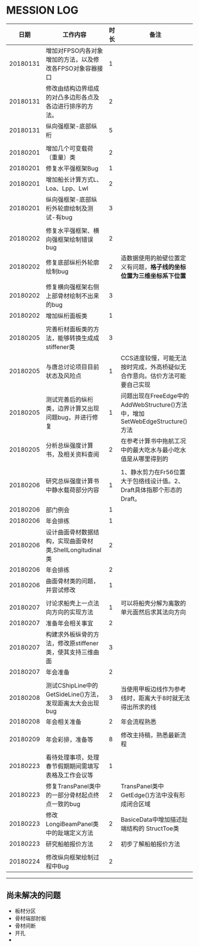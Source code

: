 # MESSION LOG  
  
日期          	| 工作内容                                                  	|时长|备注
----------------|---------------------------------------------------------------|---|----------
20180131	| 增加对FPSO内各对象增加的方法，以及修改各FPSO对象容器接口	| 1 |
20180131	| 修改由结构边界组成的对凸多边形各点及各边进行排序的方法。	| 2 |
20180131	| 纵向强框架-底部纵桁                                        	| 5 |
 | | |
20180201	| 增加几个可变载荷（重量）类                               	| 2 |
20180201	| 修复水平强框架Bug                                     	| 1 |
20180201	| 增加船长计算方式L、Loa、Lpp、Lwl    				| 2 |
20180201	| 纵向强框架-底部纵桁外轮廓绘制及测试-有bug              	| 3 |
 | | |
20180202	| 修复水平强框架、横向强框架绘制错误bug                       	| 2 |
20180202	| 修复底部纵桁外轮廓绘制bug                                  	| 2 | 造数据使用的舱壁位置定义有问题，**格子线的坐标位置为三维坐标系下位置**  
20180202	| 修复横向强框架右侧上部骨材绘制不出来的bug                 	| 3 |  
20180202	| 增加纵桁面板类                                           	| 1 |  
 | | | 
20180205	| 完善桁材面板类的方法，能够转换生成成stiffener类          	| 3 | 
20180205	| 与唐总讨论项目目前状态及风险点                             	| 1 | CCS进度较慢，可能无法按时完成，外高桥疑似无合作意向。估价方法可能要自己实现
20180205	| 测试完善后的纵桁类，边界计算又出现问题bug，并进行修复       	| 1 | 问题出现在FreeEdge中的AddWebStructure()方法中，增加SetWebEdgeStructure()方法
20180205	| 分析总纵强度计算书，及相关资料查阅                        	| 2 | 在参考计算书中拖航工况中的最大吃水与最小吃水值是从哪里得到的  
 | | |  
20180206	| 研究总纵强度计算书中静水载荷部分内容                      	| 1 | 1、静水剪力在Fr56位置大于包络线设计值。2、Draft具体指那个形态的Draft。
20180206	| 部门例会                                                    	| 1 | 
20180206	| 年会排练                                                 	| 1 | 
20180206	| 设计曲面骨材数据结构，实现曲面骨材类,ShellLongitudinal类	| 2 |   
20180206	| 年会排练							| 2 |
20180206	| 曲面骨材类的问题，并尝试修改					| 1 | 
 | | |  
20180207	| 讨论求船壳上一点法向方向的实现方法                      	| 1 | 可以将船壳分解为离散的单元面然后求其法向方向
20180207	| 准备年会相关事宜                                           	| 2 | 
20180207	| 构建求外板纵骨的方法，修改原stiffener类，使其支持三维曲面	| 3 | 
20180207	| 年会准备                                                    	| 2 | 
 | | |  	
20180208	| 测试CShipLine中的GetSideLine()方法，发现距离太大会出现bug	| 3 | 当使用甲板边线作为参考线时，距离大于8时就无法得出所求的线  
20180208	| 年会相关准备                                               	| 2 | 年会流程熟悉   
 | | |  
20180209	| 年会彩排，准备等                                              | 8 | 修改主持稿，熟悉最新流程
 | | | 
20180223	| 看待处理事项，处理春节假期期间需填写表格及工作会议等		| 1 | 
20180223	| 修复TransPanel类中的一部分骨材起点终点一致的bug		| 2 | TransPanel类中GetEdge()方法中没有形成闭合区域
20180223	| 修改LongiBeamPanel类中的趾端定义方法				| 2 | BasiceData中增加描述趾端结构的 StructToe类
20180223	| 研究船舶报价方法						| 2 | 初步了解船舶报价方法
 | | | 
20180224	| 修改纵向框架绘制过程中Bug					| 2 | 	



-----------------------------------
## 尚未解决的问题
+ 板材分区
+ 骨材端部肘板
+ 骨材间断 
+ 开孔 
+ 
